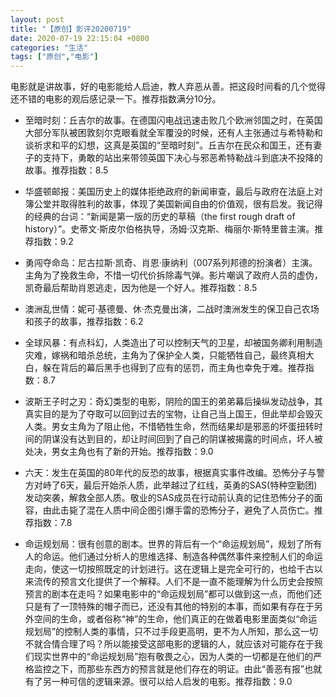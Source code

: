 ```yaml
---
layout: post
title: "【原创】影评20200719"
date: 2020-07-19 22:15:04 +0800
categories: "生活"
tags: ["原创","电影"]
---
```


电影就是讲故事，好的电影能给人启迪，教人弃恶从善。把这段时间看的几个觉得还不错的电影的观后感记录一下。推荐指数满分10分。

 -  至暗时刻：丘吉尔的故事。在德国闪电战迅速击败几个欧洲邻国之时，在英国大部分军队被困敦刻尔克眼看就全军覆没的时候，还有人主张通过与希特勒和谈祈求和平的幻想，这真是英国的“至暗时刻”。丘吉尔在民众和国王，还有妻子的支持下，勇敢的站出来带领英国下决心与邪恶希特勒战斗到底决不投降的故事。推荐指数：8.5

 -  华盛顿邮报：美国历史上的媒体拒绝政府的新闻审查，最后与政府在法庭上对簿公堂并取得胜利的故事，体现了美国新闻自由的价值观，很有启发。我记得的经典的台词：“新闻是第一版的历史的草稿（the first rough draft of history）”。史蒂文·斯皮尔伯格执导，汤姆·汉克斯、梅丽尔·斯特里普主演。推荐指数：9.2

 -  勇闯夺命岛：尼古拉斯·凯奇、肖恩·康纳利（007系列邦德的扮演者）主演。主角为了挽救生命，不惜一切代价拆除毒气弹。影片嘲讽了政府人员的虚伪，凯奇最后帮助肖恩逃走，因为他是一个好人。推荐指数：8.5

 -  澳洲乱世情：妮可·基德曼、休·杰克曼出演，二战时澳洲发生的保卫自己农场和孩子的故事，推荐指数：6.2

 -  全球风暴：有点科幻，人类造出了可以控制天气的卫星，却被国务卿利用制造灾难，嫁祸和暗杀总统，主角为了保护全人类，只能牺牲自己，最终真相大白，躲在背后的幕后黑手也得到了应有的惩罚，而主角也幸免于难。推荐指数：8.7

 -  波斯王子时之刃：奇幻类型的电影，阴险的国王的弟弟幕后操纵发动战争，其真实目的是为了夺取可以回到过去的宝物，让自己当上国王，但此举却会毁灭人类。男女主角为了阻止他，不惜牺牲生命，然而结果却是邪恶的坏蛋扭转时间的阴谋没有达到目的，却让时间回到了自己的阴谋被揭露的时间点，坏人被处决，男女主角也有了新的开始。推荐指数：9.0

 -  六天：发生在英国的80年代的反恐的故事，根据真实事件改编。恐怖分子与警方对峙了6天，最后开始杀人质，此举越过了红线，英勇的SAS(特种空勤团)发动突袭，解救全部人质。敬业的SAS成员在行动前认真的记住恐怖分子的面容，由此击毙了混在人质中间企图引爆手雷的恐怖分子，避免了人员伤亡。推荐指数：7.8

 -  命运规划局：很有创意的剧本。世界的背后有一个“命运规划局”，规划了所有人的命运。他们通过分析人的思维选择、制造各种偶然事件来控制人们的命运走向，使这一切按照既定的计划进行。这在逻辑上是完全可行的，也给千古以来流传的预言文化提供了一个解释。人们不是一直不能理解为什么历史会按照预言的剧本在走吗？如果电影中的“命运规划局”都可以做到这一点，而他们还只是有了一顶特殊的帽子而已，还没有其他的特别的本事，而如果有存在于另外空间的生命，或者俗称“神”的生命，他们真正的在做着电影里面类似“命运规划局”的控制人类的事情，只不过手段更高明，更不为人所知，那么这一切不就合情合理了吗？所以能接受这部电影的逻辑的人，就应该对可能存在于我们现实世界中的“命运规划局”抱有敬畏之心，因为人类的一切都是在他们的严格监控之下，而那些东西方的预言就是他们存在的明证。由此“善恶有报”也就有了另一种可信的逻辑来源。很可以给人启发的电影。推荐指数：9.0
